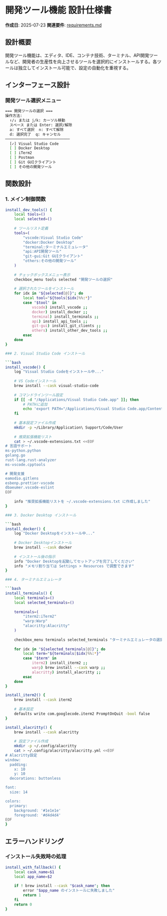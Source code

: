 # 開発ツール機能 設計仕様書

**作成日**: 2025-07-23
**関連要件**: [requirements.md](./requirements.md)

## 設計概要

開発ツール機能は、エディタ、IDE、コンテナ技術、ターミナル、API開発ツールなど、開発者の生産性を向上させるツールを選択的にインストールする。各ツールは独立してインストール可能で、設定の自動化を重視する。

## インターフェース設計

### 開発ツール選択メニュー

```bash
=== 開発ツールの選択 ===
操作方法:
  ↑/↓ または j/k: カーソル移動
  スペース または Enter: 選択/解除
  a: すべて選択  n: すべて解除
  d: 選択完了  q: キャンセル
─────────────────────────────
  [✓] Visual Studio Code
  [ ] Docker Desktop
  [ ] iTerm2
  [ ] Postman
  [ ] Git GUIクライアント
  [ ] その他の開発ツール
```

## 関数設計

### 1. メイン制御関数

```bash
install_dev_tools() {
    local tools=()
    local selected=()
    
    # ツールリスト定義
    tools=(
        "vscode:Visual Studio Code"
        "docker:Docker Desktop"
        "terminal:ターミナルエミュレータ"
        "api:API開発ツール"
        "git-gui:Git GUIクライアント"
        "others:その他の開発ツール"
    )
    
    # チェックボックスメニュー表示
    checkbox_menu tools selected "開発ツールの選択"
    
    # 選択されたツールをインストール
    for idx in "${selected[@]}"; do
        local tool="${tools[$idx]%%:*}"
        case "$tool" in
            vscode) install_vscode ;;
            docker) install_docker ;;
            terminal) install_terminals ;;
            api) install_api_tools ;;
            git-gui) install_git_clients ;;
            others) install_other_dev_tools ;;
        esac
    done
}

### 2. Visual Studio Code インストール

```bash
install_vscode() {
    log "Visual Studio Codeをインストール中..."
    
    # VS Codeインストール
    brew install --cask visual-studio-code
    
    # コマンドラインツール設定
    if [[ -d "/Applications/Visual Studio Code.app" ]]; then
        # PATHに追加
        echo 'export PATH="/Applications/Visual Studio Code.app/Contents/Resources/app/bin:$PATH"' >> ~/.zshrc
    fi
    
    # 基本設定ファイル作成
    mkdir -p ~/Library/Application\ Support/Code/User
    
    # 推奨拡張機能リスト
    cat > ~/.vscode-extensions.txt <<EOF
# 言語サポート
ms-python.python
golang.go
rust-lang.rust-analyzer
ms-vscode.cpptools

# 開発支援
eamodio.gitlens
esbenp.prettier-vscode
dbaeumer.vscode-eslint
EOF
    
    info "推奨拡張機能リストを ~/.vscode-extensions.txt に作成しました"
}

### 3. Docker Desktop インストール

```bash
install_docker() {
    log "Docker Desktopをインストール中..."
    
    # Docker Desktopインストール
    brew install --cask docker
    
    # インストール後の指示
    info "Docker Desktopを起動してセットアップを完了してください"
    info "メモリ割り当ては Settings > Resources で調整できます"
}

### 4. ターミナルエミュレータ

```bash
install_terminals() {
    local terminals=()
    local selected_terminals=()
    
    terminals=(
        "iterm2:iTerm2"
        "warp:Warp"
        "alacritty:Alacritty"
    )
    
    checkbox_menu terminals selected_terminals "ターミナルエミュレータの選択"
    
    for idx in "${selected_terminals[@]}"; do
        local term="${terminals[$idx]%%:*}"
        case "$term" in
            iterm2) install_iterm2 ;;
            warp) brew install --cask warp ;;
            alacritty) install_alacritty ;;
        esac
    done
}

install_iterm2() {
    brew install --cask iterm2
    
    # 基本設定
    defaults write com.googlecode.iterm2 PromptOnQuit -bool false
}

install_alacritty() {
    brew install --cask alacritty
    
    # 設定ファイル作成
    mkdir -p ~/.config/alacritty
    cat > ~/.config/alacritty/alacritty.yml <<EOF
# Alacritty設定
window:
  padding:
    x: 10
    y: 10
  decorations: buttonless

font:
  size: 14

colors:
  primary:
    background: '#1e1e1e'
    foreground: '#d4d4d4'
EOF
}
```

## エラーハンドリング

### インストール失敗時の処理

```bash
install_with_fallback() {
    local cask_name=$1
    local app_name=$2
    
    if ! brew install --cask "$cask_name"; then
        error "$app_name のインストールに失敗しました"
        return 1
    fi
    return 0
}
```
